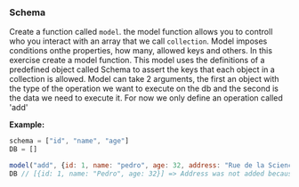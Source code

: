 ### Schema

Create a function called ```model```. the model function allows you to controll who you interact with an array that we call ```collection```. Model imposes conditions onthe properties, how many, allowed keys and others.
In this exercise create a model function. This model uses the definitions of a predefined object called Schema to assert the keys that each object in a collection is allowed. Model can take 2 arguments, the first an object with the type of the operation we want to execute on the db and the second is the data we need to execute it. For now we only define an operation called 'add'

**Example:**

```jsx
schema = ["id", "name", "age"]
DB = []

model("add", {id: 1, name: "pedro", age: 32, address: "Rue de la Science 23, Brussels"})
DB // [{id: 1, name: "Pedro", age: 32}] => Address was not added because not allowed by the schmea



```